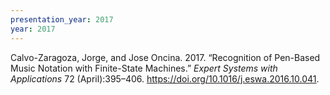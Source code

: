 ```yaml
---
presentation_year: 2017
year: 2017
---
```


Calvo-Zaragoza, Jorge, and Jose Oncina. 2017. “Recognition of Pen-Based Music Notation with Finite-State Machines.” <i>Expert Systems with Applications</i> 72 (April):395–406. <a href="https://doi.org/10.1016/j.eswa.2016.10.041">https://doi.org/10.1016/j.eswa.2016.10.041</a>.